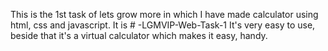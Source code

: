 This is the 1st task of lets grow more in which I have made calculator using html, css and javascript. It is # -LGMVIP-Web-Task-1
                    It's very easy to use, beside that it's a virtual calculator which makes it easy, handy.
